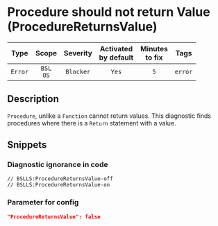 # Procedure should not return Value (ProcedureReturnsValue)

|   Type    |    Scope    |   Severity    |    Activated<br>by default    |    Minutes<br>to fix    |  Tags   |
|:--------:|:-----------------------------:|:-------------:|:------------------------------:|:-----------------------------------:|:-------:|
| `Error` |         `BSL`<br>`OS`         | `Blocker` |              `Yes`              |                 `5`                 | `error` |

<!-- Блоки выше заполняются автоматически, не трогать -->
## Description

`Procedure`, unlike a `Function` cannot return values. This diagnostic finds procedures where there is a `Return` statement with a value.

## Snippets

<!-- Блоки ниже заполняются автоматически, не трогать -->
### Diagnostic ignorance in code

```bsl
// BSLLS:ProcedureReturnsValue-off
// BSLLS:ProcedureReturnsValue-on
```

### Parameter for config

```json
"ProcedureReturnsValue": false
```
